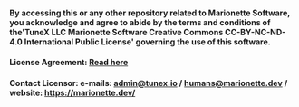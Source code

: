 #### By accessing this or any other repository related to Marionette Software, you acknowledge and agree to abide by the terms and conditions of the'TuneX LLC Marionette Software Creative Commons CC-BY-NC-ND-4.0 International Public License' governing the use of this software.

#### License Agreement: [Read here](https://github.com/Marionette-Software/marionette-configurator/tree/main?tab=License-1-ov-file#tunex-llc-marionette-software-creative-commons-cc-by-nc-nd-40-international-public-license)

#### Contact Licensor: e-mails: admin@tunex.io / humans@marionette.dev / website: https://marionette.dev/
